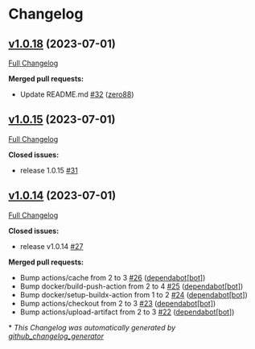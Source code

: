 # Changelog

## [v1.0.18](https://github.com/zero88/gh-test/tree/v1.0.18) (2023-07-01)

[Full Changelog](https://github.com/zero88/gh-test/compare/v1.0.16...v1.0.18)

**Merged pull requests:**

- Update README.md [\#32](https://github.com/zero88/gh-test/pull/32) ([zero88](https://github.com/zero88))

## [v1.0.15](https://github.com/zero88/gh-test/tree/v1.0.15) (2023-07-01)

[Full Changelog](https://github.com/zero88/gh-test/compare/v1.0.14...v1.0.15)

**Closed issues:**

- release 1.0.15 [\#31](https://github.com/zero88/gh-test/issues/31)

## [v1.0.14](https://github.com/zero88/gh-test/tree/v1.0.14) (2023-07-01)

[Full Changelog](https://github.com/zero88/gh-test/compare/v1.0.12...v1.0.14)

**Closed issues:**

- release v1.0.14 [\#27](https://github.com/zero88/gh-test/issues/27)

**Merged pull requests:**

- Bump actions/cache from 2 to 3 [\#26](https://github.com/zero88/gh-test/pull/26) ([dependabot[bot]](https://github.com/apps/dependabot))
- Bump docker/build-push-action from 2 to 4 [\#25](https://github.com/zero88/gh-test/pull/25) ([dependabot[bot]](https://github.com/apps/dependabot))
- Bump docker/setup-buildx-action from 1 to 2 [\#24](https://github.com/zero88/gh-test/pull/24) ([dependabot[bot]](https://github.com/apps/dependabot))
- Bump actions/checkout from 2 to 3 [\#23](https://github.com/zero88/gh-test/pull/23) ([dependabot[bot]](https://github.com/apps/dependabot))
- Bump actions/upload-artifact from 2 to 3 [\#22](https://github.com/zero88/gh-test/pull/22) ([dependabot[bot]](https://github.com/apps/dependabot))



\* *This Changelog was automatically generated by [github_changelog_generator](https://github.com/github-changelog-generator/github-changelog-generator)*
